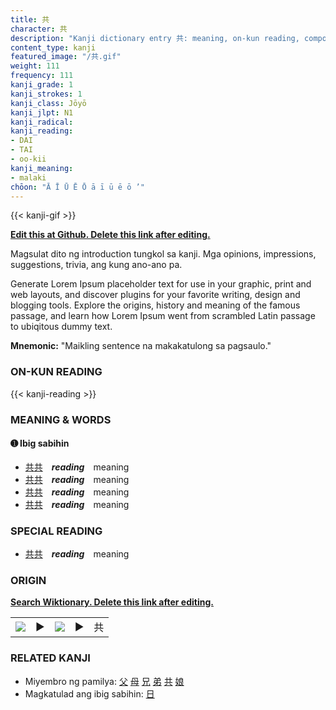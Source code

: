 ```yaml
---
title: 共
character: 共
description: "Kanji dictionary entry 共: meaning, on-kun reading, compounds, origin, related kanji"
content_type: kanji
featured_image: "/共.gif"
weight: 111
frequency: 111
kanji_grade: 1
kanji_strokes: 1
kanji_class: Jōyō
kanji_jlpt: N1
kanji_radical: 
kanji_reading: 
- DAI
- TAI
- oo-kii
kanji_meaning:
- malaki
chōon: "Ā Ī Ū Ē Ō ā ī ū ē ō ’"
---
```

[//]: # (Don't edit the line below. Kanji animated GIF code is automatically generated.)
{{< kanji-gif >}}

[//]: # (Edit below this line.)

**[Edit this at Github. Delete this link after editing.](https://github.com/tim0g/tim/tree/main/content/kanji/共/index.md)**

Magsulat dito ng introduction tungkol sa kanji. Mga opinions, impressions, suggestions, trivia, ang kung ano-ano pa.

Generate Lorem Ipsum placeholder text for use in your graphic, print and web layouts, and discover plugins for your favorite writing, design and blogging tools. Explore the origins, history and meaning of the famous passage, and learn how Lorem Ipsum went from scrambled Latin passage to ubiqitous dummy text.
 
**Mnemonic:** "Maikling sentence na makakatulong sa pagsaulo."

### ON-KUN READING

[//]: # (Don't edit the line below. ON-KUN READING code is automatically generated.)
{{< kanji-reading >}}

### MEANING & WORDS

#### ➊ **Ibig sabihin**
  - [共](../共)[共](../共)　***reading***　meaning
  - [共](../共)[共](../共)　***reading***　meaning
  - [共](../共)[共](../共)　***reading***　meaning
  - [共](../共)[共](../共)　***reading***　meaning

### SPECIAL READING
  - [共](../共)[共](../共)　***reading***　meaning

### ORIGIN

**[Search Wiktionary. Delete this link after editing.](https://wiktionary.org/wiki/共)**
<table class="kanji-table"><tr><td>
<img src="60px-共-bronze.svg.png">
</td><td>▶</td><td>
<img src="60px-共-oracle.svg.png">
</td><td>▶</td>
<td class="kanji-origin">共</td>
</tr></table>

### RELATED KANJI
- Miyembro ng pamilya: [父](../父) [母](../母) [兄](../兄) [弟](../弟) [共](../共) [娘](../娘)
- Magkatulad ang ibig sabihin: [日](../日)
